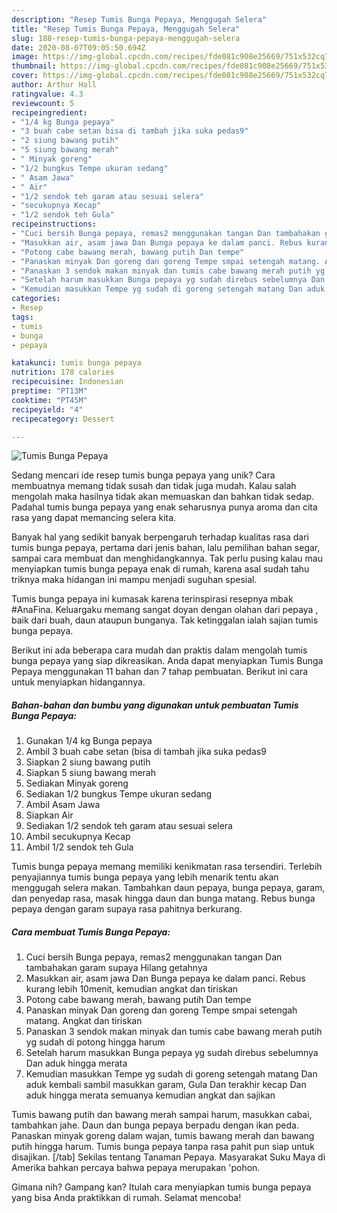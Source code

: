 ```yaml
---
description: "Resep Tumis Bunga Pepaya, Menggugah Selera"
title: "Resep Tumis Bunga Pepaya, Menggugah Selera"
slug: 188-resep-tumis-bunga-pepaya-menggugah-selera
date: 2020-08-07T09:05:50.694Z
image: https://img-global.cpcdn.com/recipes/fde081c908e25669/751x532cq70/tumis-bunga-pepaya-foto-resep-utama.jpg
thumbnail: https://img-global.cpcdn.com/recipes/fde081c908e25669/751x532cq70/tumis-bunga-pepaya-foto-resep-utama.jpg
cover: https://img-global.cpcdn.com/recipes/fde081c908e25669/751x532cq70/tumis-bunga-pepaya-foto-resep-utama.jpg
author: Arthur Hall
ratingvalue: 4.3
reviewcount: 5
recipeingredient:
- "1/4 kg Bunga pepaya"
- "3 buah cabe setan bisa di tambah jika suka pedas9"
- "2 siung bawang putih"
- "5 siung bawang merah"
- " Minyak goreng"
- "1/2 bungkus Tempe ukuran sedang"
- " Asam Jawa"
- " Air"
- "1/2 sendok teh garam atau sesuai selera"
- "secukupnya Kecap"
- "1/2 sendok teh Gula"
recipeinstructions:
- "Cuci bersih Bunga pepaya, remas2 menggunakan tangan Dan tambahakan garam supaya Hilang getahnya"
- "Masukkan air, asam jawa Dan Bunga pepaya ke dalam panci. Rebus kurang lebih 10menit, kemudian angkat dan tiriskan"
- "Potong cabe bawang merah, bawang putih Dan tempe"
- "Panaskan minyak Dan goreng dan goreng Tempe smpai setengah matang. Angkat dan tiriskan"
- "Panaskan 3 sendok makan minyak dan tumis cabe bawang merah putih yg sudah di potong hingga harum"
- "Setelah harum masukkan Bunga pepaya yg sudah direbus sebelumnya Dan aduk hingga merata"
- "Kemudian masukkan Tempe yg sudah di goreng setengah matang Dan aduk kembali sambil masukkan garam, Gula Dan terakhir kecap Dan aduk hingga merata semuanya kemudian angkat dan sajikan"
categories:
- Resep
tags:
- tumis
- bunga
- pepaya

katakunci: tumis bunga pepaya 
nutrition: 178 calories
recipecuisine: Indonesian
preptime: "PT13M"
cooktime: "PT45M"
recipeyield: "4"
recipecategory: Dessert

---
```



![Tumis Bunga Pepaya](https://img-global.cpcdn.com/recipes/fde081c908e25669/751x532cq70/tumis-bunga-pepaya-foto-resep-utama.jpg)

Sedang mencari ide resep tumis bunga pepaya yang unik? Cara membuatnya memang tidak susah dan tidak juga mudah. Kalau salah mengolah maka hasilnya tidak akan memuaskan dan bahkan tidak sedap. Padahal tumis bunga pepaya yang enak seharusnya punya aroma dan cita rasa yang dapat memancing selera kita.

Banyak hal yang sedikit banyak berpengaruh terhadap kualitas rasa dari tumis bunga pepaya, pertama dari jenis bahan, lalu pemilihan bahan segar, sampai cara membuat dan menghidangkannya. Tak perlu pusing kalau mau menyiapkan tumis bunga pepaya enak di rumah, karena asal sudah tahu triknya maka hidangan ini mampu menjadi suguhan spesial.

Tumis bunga pepaya ini kumasak karena terinspirasi resepnya mbak #AnaFina. Keluargaku memang sangat doyan dengan olahan dari pepaya , baik dari buah, daun ataupun bunganya. Tak ketinggalan ialah sajian tumis bunga pepaya.


Berikut ini ada beberapa cara mudah dan praktis dalam mengolah tumis bunga pepaya yang siap dikreasikan. Anda dapat menyiapkan Tumis Bunga Pepaya menggunakan 11 bahan dan 7 tahap pembuatan. Berikut ini cara untuk menyiapkan hidangannya.

<!--inarticleads1-->

##### Bahan-bahan dan bumbu yang digunakan untuk pembuatan Tumis Bunga Pepaya:

1. Gunakan 1/4 kg Bunga pepaya
1. Ambil 3 buah cabe setan (bisa di tambah jika suka pedas9
1. Siapkan 2 siung bawang putih
1. Siapkan 5 siung bawang merah
1. Sediakan  Minyak goreng
1. Sediakan 1/2 bungkus Tempe ukuran sedang
1. Ambil  Asam Jawa
1. Siapkan  Air
1. Sediakan 1/2 sendok teh garam atau sesuai selera
1. Ambil secukupnya Kecap
1. Ambil 1/2 sendok teh Gula


Tumis bunga pepaya memang memiliki kenikmatan rasa tersendiri. Terlebih penyajiannya tumis bunga pepaya yang lebih menarik tentu akan menggugah selera makan. Tambahkan daun pepaya, bunga pepaya, garam, dan penyedap rasa, masak hingga daun dan bunga matang. Rebus bunga pepaya dengan garam supaya rasa pahitnya berkurang. 

<!--inarticleads2-->

##### Cara membuat Tumis Bunga Pepaya:

1. Cuci bersih Bunga pepaya, remas2 menggunakan tangan Dan tambahakan garam supaya Hilang getahnya
1. Masukkan air, asam jawa Dan Bunga pepaya ke dalam panci. Rebus kurang lebih 10menit, kemudian angkat dan tiriskan
1. Potong cabe bawang merah, bawang putih Dan tempe
1. Panaskan minyak Dan goreng dan goreng Tempe smpai setengah matang. Angkat dan tiriskan
1. Panaskan 3 sendok makan minyak dan tumis cabe bawang merah putih yg sudah di potong hingga harum
1. Setelah harum masukkan Bunga pepaya yg sudah direbus sebelumnya Dan aduk hingga merata
1. Kemudian masukkan Tempe yg sudah di goreng setengah matang Dan aduk kembali sambil masukkan garam, Gula Dan terakhir kecap Dan aduk hingga merata semuanya kemudian angkat dan sajikan


Tumis bawang putih dan bawang merah sampai harum, masukkan cabai, tambahkan jahe. Daun dan bunga pepaya berpadu dengan ikan peda. Panaskan minyak goreng dalam wajan, tumis bawang merah dan bawang putih hingga harum. Tumis bunga pepaya tanpa rasa pahit pun siap untuk disajikan. [/tab] Sekilas tentang Tanaman Pepaya. Masyarakat Suku Maya di Amerika bahkan percaya bahwa pepaya merupakan &#39;pohon. 

Gimana nih? Gampang kan? Itulah cara menyiapkan tumis bunga pepaya yang bisa Anda praktikkan di rumah. Selamat mencoba!
